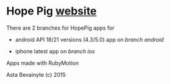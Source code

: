 Hope Pig [website]( http://hopepig.com "Hopepig.com")
===========================
There are 2 branches for HopePig apps for

+ android API 18/21 versions (4.3/5.0) app on _branch android_

+ iphone latest app on _branch ios_

Apps made with RubyMotion

Asta Bevainyte (c)
2015
